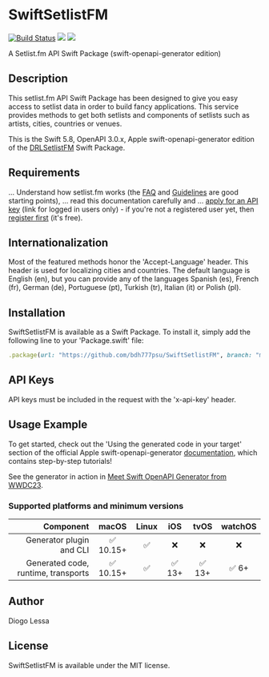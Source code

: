 # SwiftSetlistFM
[![Build Status](https://app.bitrise.io/app/94a7be0c-1c8f-45b4-b474-d5b657892242/status.svg?token=zS8gqA0ZGrIBlzSSDoxHQw&branch=master)](https://app.bitrise.io/app/94a7be0c-1c8f-45b4-b474-d5b657892242)
[![](https://img.shields.io/endpoint?url=https%3A%2F%2Fswiftpackageindex.com%2Fapi%2Fpackages%2Fbdh777psu%2FSwiftSetlistFM%2Fbadge%3Ftype%3Dswift-versions)](https://swiftpackageindex.com/bdh777psu/SwiftSetlistFM) [![](https://img.shields.io/endpoint?url=https%3A%2F%2Fswiftpackageindex.com%2Fapi%2Fpackages%2Fbdh777psu%2FSwiftSetlistFM%2Fbadge%3Ftype%3Dplatforms)](https://swiftpackageindex.com/bdh777psu/SwiftSetlistFM)

A Setlist.fm API Swift Package (swift-openapi-generator edition)


## Description
This setlist.fm API Swift Package has been designed to give you easy access to setlist data in order to build fancy applications. This service provides methods to get both setlists and components of setlists such as artists, cities, countries or venues.

This is the Swift 5.8, OpenAPI 3.0.x, Apple swift-openapi-generator edition of the [DRLSetlistFM](https://github.com/bdh777psu/DRLSetlistFM) Swift Package.


## Requirements
... Understand how setlist.fm works (the [FAQ](https://www.setlist.fm/faq) and [Guidelines](https://www.setlist.fm/guidelines) are good starting points),
... read this documentation carefully and
... [apply for an API key](https://www.setlist.fm/settings/api) (link for logged in users only) - if you're not a registered user yet, then [register first](https://www.setlist.fm/signup) (it's free).


## Internationalization
Most of the featured methods honor the 'Accept-Language' header. This header is used for localizing cities and countries. The default language is English (en), but you can provide any of the languages Spanish (es), French (fr), German (de), Portuguese (pt), Turkish (tr), Italian (it) or Polish (pl).


## Installation
SwiftSetlistFM is available as a Swift Package. To install
it, simply add the following line to your 'Package.swift' file:

```ruby
.package(url: "https://github.com/bdh777psu/SwiftSetlistFM", branch: "main"),
```

## API Keys
API keys must be included in the request with the 'x-api-key' header.


## Usage Example
To get started, check out the 'Using the generated code in your target' section of the official Apple swift-openapi-generator [documentation](https://swiftpackageindex.com/apple/swift-openapi-generator/0.1.3/tutorials/swift-openapi-generator/clientswiftpm#Using-the-generated-code-in-your-target), which contains step-by-step tutorials!

See the generator in action in [Meet Swift OpenAPI Generator from WWDC23](https://developer.apple.com/videos/play/wwdc2023/10171/).


### Supported platforms and minimum versions

| Component | macOS | Linux | iOS | tvOS | watchOS |
| -: | :-: | :-: | :-: | :-: | :-: |
| Generator plugin and CLI            | ✅ 10.15+  | ✅     | ❌     | ❌     | ❌    |
| Generated code, runtime, transports | ✅ 10.15+  | ✅     | ✅ 13+ | ✅ 13+ | ✅ 6+ |


## Author
Diogo Lessa


## License
SwiftSetlistFM is available under the MIT license.
